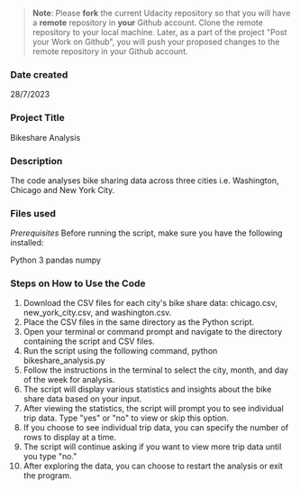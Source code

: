 >**Note**: Please **fork** the current Udacity repository so that you will have a **remote** repository in **your** Github account. Clone the remote repository to your local machine. Later, as a part of the project "Post your Work on Github", you will push your proposed changes to the remote repository in your Github account.

### Date created
28/7/2023

### Project Title
Bikeshare Analysis

### Description
The code analyses bike sharing data across three cities i.e. Washington, Chicago and New York City.

### Files used
*Prerequisites*
Before running the script, make sure you have the following installed:

Python 3
pandas
numpy

### Steps on How to Use the Code

1. Download the CSV files for each city's bike share data: chicago.csv, new_york_city.csv, and washington.csv.
2. Place the CSV files in the same directory as the Python script.
3. Open your terminal or command prompt and navigate to the directory containing the script and CSV files.
4. Run the script using the following command, python bikeshare_analysis.py
5. Follow the instructions in the terminal to select the city, month, and day of the week for analysis.
6. The script will display various statistics and insights about the bike share data based on your input.
7. After viewing the statistics, the script will prompt you to see individual trip data. Type "yes" or "no" to view or skip this option.
8. If you choose to see individual trip data, you can specify the number of rows to display at a time.
9. The script will continue asking if you want to view more trip data until you type "no."
10. After exploring the data, you can choose to restart the analysis or exit the program.
